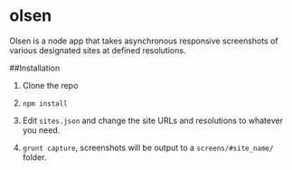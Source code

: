 olsen
=====

Olsen is a node app that takes asynchronous responsive screenshots of various designated sites at defined resolutions.

##Installation

1. Clone the repo

2. `npm install`

3. Edit `sites.json` and change the site URLs and resolutions to whatever you need.

4. `grunt capture`, screenshots will be output to a `screens/#site_name/` folder.
